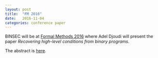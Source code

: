 ```yaml
---
layout: post
title:  "FM 2016"
date:   2016-11-04
categories: conference paper
---
```

BINSEC will be at
[Formal Methods 2016][fm2016] where Adel Djoudi will present
the paper *Recovering high-level conditions from binary programs*.

The abstract is [here][abstract].


[fm2016]: http://fm2016.cs.ucy.ac.cy/
[abstract]: http://easychair.org/smart-program/FM2016/2016-11-09.html#talk:33775

